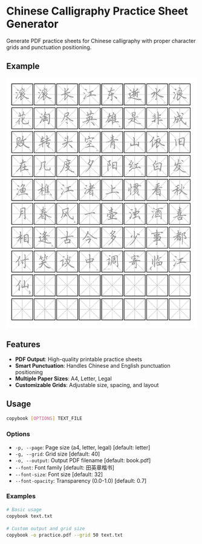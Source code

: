# Chinese Calligraphy Practice Sheet Generator

Generate PDF practice sheets for Chinese calligraphy with proper character grids and punctuation positioning.

## Example

![Sample Copybook](sample.png)

## Features

- **PDF Output**: High-quality printable practice sheets
- **Smart Punctuation**: Handles Chinese and English punctuation positioning
- **Multiple Paper Sizes**: A4, Letter, Legal
- **Customizable Grids**: Adjustable size, spacing, and layout

## Usage

```bash
copybook [OPTIONS] TEXT_FILE
```

### Options

- `-p, --page`: Page size (a4, letter, legal) [default: letter]
- `-g, --grid`: Grid size [default: 40]
- `-o, --output`: Output PDF filename [default: book.pdf]
- `--font`: Font family [default: 田英章楷书]
- `--font-size`: Font size [default: 32]
- `--font-opacity`: Transparency (0.0-1.0) [default: 0.7]

### Examples

```bash
# Basic usage
copybook text.txt

# Custom output and grid size
copybook -o practice.pdf --grid 50 text.txt
```
